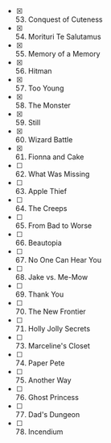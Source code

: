 - [x] 53. Conquest of Cuteness
- [x] 54. Morituri Te Salutamus
- [x] 55. Memory of a Memory
- [x] 56. Hitman
- [x] 57. Too Young
- [x] 58. The Monster
- [x] 59. Still
- [x] 60. Wizard Battle
- [x] 61. Fionna and Cake
- [ ] 62. What Was Missing
- [ ] 63. Apple Thief
- [ ] 64. The Creeps
- [ ] 65. From Bad to Worse
- [ ] 66. Beautopia
- [ ] 67. No One Can Hear You
- [ ] 68. Jake vs. Me-Mow
- [ ] 69. Thank You
- [ ] 70. The New Frontier
- [ ] 71. Holly Jolly Secrets
- [ ] 73. Marceline's Closet
- [ ] 74. Paper Pete
- [ ] 75. Another Way
- [ ] 76. Ghost Princess
- [ ] 77. Dad's Dungeon
- [ ] 78. Incendium
